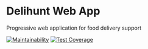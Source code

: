 # Delihunt Web App
Progressive web application for food delivery support

[![Maintainability](https://api.codeclimate.com/v1/badges/a99ab65b233bf7a9465c/maintainability)](https://codeclimate.com/github/lucas-ziaja/delihunt-web-app/maintainability)
[![Test Coverage](https://api.codeclimate.com/v1/badges/a99ab65b233bf7a9465c/test_coverage)](https://codeclimate.com/github/lucas-ziaja/delihunt-web-app/test_coverage)